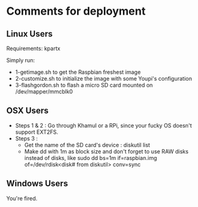 # Comments for deployment

## Linux Users

Requirements: kpartx

Simply run:

* 1-getimage.sh to get the Raspbian freshest image
* 2-customize.sh to initialize the image with some Youpi's configuration
* 3-flashgordon.sh to flash a micro SD card mounted on /dev/mapper/mmcblk0



## OSX Users

* Steps 1 & 2 : Go through Khamul or a RPi, since your fucky OS doesn't support EXT2FS.
* Steps 3 :
  * Get the name of the SD card's device : diskutil list
  * Make dd with 1m as block size and don't forget to use RAW disks instead of disks, like
    sudo dd bs=1m if=raspbian.img of=/dev/rdisk<disk# from diskutil> conv=sync


## Windows Users

You're fired.
